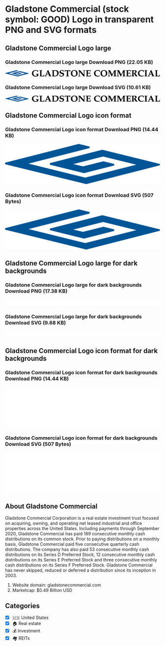 # Gladstone Commercial (stock symbol: GOOD) Logo in transparent PNG and SVG formats

## Gladstone Commercial Logo large

### Gladstone Commercial Logo large Download PNG (22.05 KB)

![Gladstone Commercial Logo large Download PNG (22.05 KB)](/img/orig/GOOD_BIG-d95e8a25.png)

### Gladstone Commercial Logo large Download SVG (10.61 KB)

![Gladstone Commercial Logo large Download SVG (10.61 KB)](/img/orig/GOOD_BIG-c0fbb4fe.svg)

## Gladstone Commercial Logo icon format

### Gladstone Commercial Logo icon format Download PNG (14.44 KB)

![Gladstone Commercial Logo icon format Download PNG (14.44 KB)](/img/orig/GOOD-841fe815.png)

### Gladstone Commercial Logo icon format Download SVG (507 Bytes)

![Gladstone Commercial Logo icon format Download SVG (507 Bytes)](/img/orig/GOOD-3d10829c.svg)

## Gladstone Commercial Logo large for dark backgrounds

### Gladstone Commercial Logo large for dark backgrounds Download PNG (17.38 KB)

![Gladstone Commercial Logo large for dark backgrounds Download PNG (17.38 KB)](/img/orig/GOOD_BIG.D-f1bda5f7.png)

### Gladstone Commercial Logo large for dark backgrounds Download SVG (9.68 KB)

![Gladstone Commercial Logo large for dark backgrounds Download SVG (9.68 KB)](/img/orig/GOOD_BIG.D-cd1daccc.svg)

## Gladstone Commercial Logo icon format for dark backgrounds

### Gladstone Commercial Logo icon format for dark backgrounds Download PNG (14.44 KB)

![Gladstone Commercial Logo icon format for dark backgrounds Download PNG (14.44 KB)](/img/orig/GOOD.D-b3fb1333.png)

### Gladstone Commercial Logo icon format for dark backgrounds Download SVG (507 Bytes)

![Gladstone Commercial Logo icon format for dark backgrounds Download SVG (507 Bytes)](/img/orig/GOOD.D-d81c46fb.svg)

## About Gladstone Commercial

Gladstone Commercial Corporation is a real estate investment trust focused on acquiring, owning, and operating net leased industrial and office properties across the United States. Including payments through September 2020, Gladstone Commercial has paid 189 consecutive monthly cash distributions on its common stock. Prior to paying distributions on a monthly basis, Gladstone Commercial paid five consecutive quarterly cash distributions. The company has also paid 53 consecutive monthly cash distributions on its Series D Preferred Stock, 12 consecutive monthly cash distributions on its Series E Preferred Stock and three consecutive monthly cash distributions on its Series F Preferred Stock. Gladstone Commercial has never skipped, reduced or deferred a distribution since its inception in 2003.

1. Website domain: gladstonecommercial.com
2. Marketcap: $0.49 Billion USD


## Categories
- [x] 🇺🇸 United States
- [x] 🏠 Real estate
- [x] 💰 Investment
- [x] 🏘️ REITs
